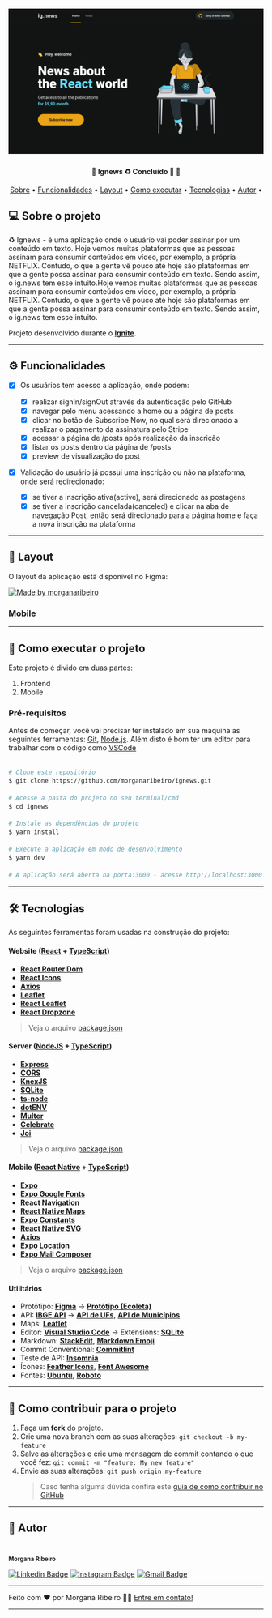 <h1 align="center">
    <img alt="Ignews" title="#ignews" src="./public/images/banner.svg" />
</h1>

<h4 align="center"> 
	🚧  Ignews ♻️ Concluído 🚀 🚧
</h4>

<p align="center">
 <a href="#-sobre-o-projeto">Sobre</a> •
 <a href="#-funcionalidades">Funcionalidades</a> •
 <a href="#-layout">Layout</a> • 
 <a href="#-como-executar-o-projeto">Como executar</a> • 
 <a href="#-tecnologias">Tecnologias</a> • 
 <a href="#-autor">Autor</a> • 
</p>

## 💻 Sobre o projeto

♻️ Ignews - é uma aplicação onde o usuário vai poder assinar por um conteúdo em texto. Hoje vemos muitas plataformas que as pessoas assinam para consumir conteúdos em vídeo, por exemplo, a própria NETFLIX. Contudo, o que a gente vê pouco até hoje são plataformas em que a gente possa assinar para consumir conteúdo em texto. Sendo assim, o ig.news tem esse intuito.Hoje vemos muitas plataformas que as pessoas assinam para consumir conteúdos em vídeo, por exemplo, a própria NETFLIX. Contudo, o que a gente vê pouco até hoje são plataformas em que a gente possa assinar para consumir conteúdo em texto. Sendo assim, o ig.news tem esse intuito.

Projeto desenvolvido durante o [**Ignite**](https://app.rocketseat.com.br/ignite).

---

## ⚙️ Funcionalidades

- [x] Os usuários tem acesso a aplicação, onde podem:

  - [x] realizar signIn/signOut através da autenticação pelo GitHub
  - [x] navegar pelo menu acessando a home ou a página de posts
  - [x] clicar no botão de Subscribe Now, no qual será direcionado a realizar o pagamento da assinatura pelo Stripe
  - [x] acessar a página de /posts após realização da inscrição
  - [x] listar os posts dentro da página de /posts
  - [x] preview de visualização do post

- [x] Validação do usuário já possui uma inscrição ou não na plataforma, onde será redirecionado:
  - [x] se tiver a inscrição ativa(active), será direcionado as postagens
  - [x] se tiver a inscrição cancelada(canceled) e clicar na aba de navegação Post, então será direcionado para a página home e faça a nova inscrição na plataforma

---

## 🎨 Layout

O layout da aplicação está disponível no Figma:

<a href="https://www.figma.com/file/FDVxelKDm6hI0nE3hoSSkC/ig.news---Treinamento-Ignite?node-id=1%3A2">
  <img alt="Made by morganaribeiro" src="https://img.shields.io/badge/Acessar%20Layout%20-Figma-%2304D361">
</a>

### Mobile

---

## 🚀 Como executar o projeto

Este projeto é divido em duas partes:

1. Frontend
2. Mobile

### Pré-requisitos

Antes de começar, você vai precisar ter instalado em sua máquina as seguintes ferramentas:
[Git](https://git-scm.com), [Node.js](https://nodejs.org/en/).
Além disto é bom ter um editor para trabalhar com o código como [VSCode](https://code.visualstudio.com/)

```bash

# Clone este repositório
$ git clone https://github.com/morganaribeiro/ignews.git

# Acesse a pasta do projeto no seu terminal/cmd
$ cd ignews

# Instale as dependências do projeto
$ yarn install

# Execute a aplicação em modo de desenvolvimento
$ yarn dev

# A aplicação será aberta na porta:3000 - acesse http://localhost:3000

```

---

## 🛠 Tecnologias

As seguintes ferramentas foram usadas na construção do projeto:

#### **Website** ([React](https://reactjs.org/) + [TypeScript](https://www.typescriptlang.org/))

- **[React Router Dom](https://github.com/ReactTraining/react-router/tree/master/packages/react-router-dom)**
- **[React Icons](https://react-icons.github.io/react-icons/)**
- **[Axios](https://github.com/axios/axios)**
- **[Leaflet](https://react-leaflet.js.org/en/)**
- **[React Leaflet](https://react-leaflet.js.org/)**
- **[React Dropzone](https://github.com/react-dropzone/react-dropzone)**

> Veja o arquivo [package.json](https://github.com/tgmarinho/README-ecoleta/blob/master/web/package.json)

#### [](https://github.com/tgmarinho/Ecoleta#server-nodejs--typescript)**Server** ([NodeJS](https://nodejs.org/en/) + [TypeScript](https://www.typescriptlang.org/))

- **[Express](https://expressjs.com/)**
- **[CORS](https://expressjs.com/en/resources/middleware/cors.html)**
- **[KnexJS](http://knexjs.org/)**
- **[SQLite](https://github.com/mapbox/node-sqlite3)**
- **[ts-node](https://github.com/TypeStrong/ts-node)**
- **[dotENV](https://github.com/motdotla/dotenv)**
- **[Multer](https://github.com/expressjs/multer)**
- **[Celebrate](https://github.com/arb/celebrate)**
- **[Joi](https://github.com/hapijs/joi)**

> Veja o arquivo [package.json](https://github.com/tgmarinho/README-ecoleta/blob/master/server/package.json)

#### [](https://github.com/tgmarinho/Ecoleta#mobile-react-native--typescript)**Mobile** ([React Native](http://www.reactnative.com/) + [TypeScript](https://www.typescriptlang.org/))

- **[Expo](https://expo.io/)**
- **[Expo Google Fonts](https://github.com/expo/google-fonts)**
- **[React Navigation](https://reactnavigation.org/)**
- **[React Native Maps](https://github.com/react-native-community/react-native-maps)**
- **[Expo Constants](https://docs.expo.io/versions/latest/sdk/constants/)**
- **[React Native SVG](https://github.com/react-native-community/react-native-svg)**
- **[Axios](https://github.com/axios/axios)**
- **[Expo Location](https://docs.expo.io/versions/latest/sdk/location/)**
- **[Expo Mail Composer](https://docs.expo.io/versions/latest/sdk/mail-composer/)**

> Veja o arquivo [package.json](https://github.com/tgmarinho/README-ecoleta/blob/master/mobile/package.json)

#### [](https://github.com/tgmarinho/Ecoleta#utilit%C3%A1rios)**Utilitários**

- Protótipo: **[Figma](https://www.figma.com/)** → **[Protótipo (Ecoleta)](https://www.figma.com/file/1SxgOMojOB2zYT0Mdk28lB/Ecoleta)**
- API: **[IBGE API](https://servicodados.ibge.gov.br/api/docs/localidades?versao=1)** → **[API de UFs](https://servicodados.ibge.gov.br/api/docs/localidades?versao=1#api-UFs-estadosGet)**, **[API de Municípios](https://servicodados.ibge.gov.br/api/docs/localidades?versao=1#api-Municipios-estadosUFMunicipiosGet)**
- Maps: **[Leaflet](https://react-leaflet.js.org/en/)**
- Editor: **[Visual Studio Code](https://code.visualstudio.com/)** → Extensions: **[SQLite](https://marketplace.visualstudio.com/items?itemName=alexcvzz.vscode-sqlite)**
- Markdown: **[StackEdit](https://stackedit.io/)**, **[Markdown Emoji](https://gist.github.com/rxaviers/7360908)**
- Commit Conventional: **[Commitlint](https://github.com/conventional-changelog/commitlint)**
- Teste de API: **[Insomnia](https://insomnia.rest/)**
- Ícones: **[Feather Icons](https://feathericons.com/)**, **[Font Awesome](https://fontawesome.com/)**
- Fontes: **[Ubuntu](https://fonts.google.com/specimen/Ubuntu)**, **[Roboto](https://fonts.google.com/specimen/Roboto)**

---

## 💪 Como contribuir para o projeto

1. Faça um **fork** do projeto.
2. Crie uma nova branch com as suas alterações: `git checkout -b my-feature`
3. Salve as alterações e crie uma mensagem de commit contando o que você fez: `git commit -m "feature: My new feature"`
4. Envie as suas alterações: `git push origin my-feature`
   > Caso tenha alguma dúvida confira este [guia de como contribuir no GitHub](./CONTRIBUTING.md)

---

## 🦸 Autor

<a href="https://blog.rocketseat.com.br/author/thiago/">
 <img style="border-radius: 50%;" src="https://avatars.githubusercontent.com/u/45489794?v=4" width="100px;" alt=""/>
 <br />
 <sub><b>Morgana Ribeiro</b>

[![Linkedin Badge](https://img.shields.io/badge/-Morgana%20Ribeiro-blue?style=flat-square&logo=Linkedin&logoColor=white&link=https://www.linkedin.com/in/morgana-ribeiro-dev/)](https://www.linkedin.com/in/morgana-ribeiro-dev/) 
[![Instagram Badge](https://img.shields.io/badge/-morgana_ribeir0-violet?style=flat-square&logo=Instagram&logoColor=white&link=https://www.instagram.com/morg.dev/)](https://www.instagram.com/morg.dev/) 
[![Gmail Badge](https://img.shields.io/badge/-morgana.ifce.2019@gmail.com-6633cc?style=flat-square&logo=Gmail&logoColor=white&link=mailto:morgana.ifce.2019@gmail.com)](mailto:morgana.ifce.2019@gmail.com)

---

Feito com ❤️ por Morgana Ribeiro 👋🏽 [Entre em contato!](https://www.linkedin.com/in/morgana-ribeiro-dev)

---
